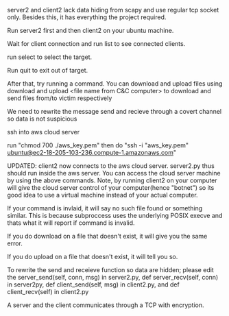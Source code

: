 
server2 and client2 lack data hiding from scapy and use regular tcp socket only. Besides this, it has everything the project required.

Run server2 first and then client2 on your ubuntu machine. 

Wait for client connection and run list to see connected clients. 

run select <client number> to select the target. 

Run quit to exit out of target. 

After that, try running a command. You can download and upload files using download <file name from target> and upload <file name from C&C computer> to download and send files from/to victim respectively 

We need to rewrite the message send and recieve through a covert channel so data is not suspicious


ssh into aws cloud server 

run "chmod 700 ./aws_key.pem"
then do "ssh -i "aws_key.pem" ubuntu@ec2-18-205-103-236.compute-1.amazonaws.com"

UPDATED: 
client2 now connects to the aws cloud server. server2.py thus should run inside the aws server. You can access the cloud server machine by using the above commands. Note, by running client2 on your computer will give the cloud server control of your computer(hence "botnet") so its good idea to use a virtual machine instead of your actual computer.

If your command is invlaid, it will say no such file found or something similar. This is because subproccess uses the underlying POSIX execve and thats what it will report if command is invalid. 

If you do download on a file that doesn't exist, it will give you the same error.

If you do upload on a file that doesn't exist, it will tell you so. 

To rewrite the send and receieve function so data are hidden; please edit the server_send(self, conn, msg) in server2.py, def server_recv(self, conn) in server2py, def client_send(self, msg) in client2.py, and def client_recv(self) in client2.py

A server and the client communicates through a TCP with encryption.
